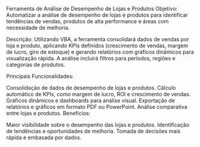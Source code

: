 Ferramenta de Análise de Desempenho de Lojas e Produtos
Objetivo:
Automatizar a análise de desempenho de lojas e produtos para identificar tendências de vendas, produtos de alta performance e áreas com necessidade de melhoria.

Descrição:
Utilizando VBA, a ferramenta consolidará dados de vendas por loja e produto, aplicando KPIs definidos (crescimento de vendas, margem de lucro, giro de estoque) e gerando relatórios com gráficos dinâmicos para visualização rápida. A análise incluirá filtros para períodos, regiões e categorias de produtos.

Principais Funcionalidades:

Consolidação de dados de desempenho de lojas e produtos.
Cálculo automático de KPIs, como margem de lucro, ROI e crescimento de vendas.
Gráficos dinâmicos e dashboards para análise visual.
Exportação de relatórios e gráficos em formato PDF ou PowerPoint.
Análise comparativa entre lojas e produtos.
Benefícios:

Maior visibilidade sobre o desempenho das lojas e produtos.
Identificação de tendências e oportunidades de melhoria.
Tomada de decisões mais rápida e embasada por dados.
